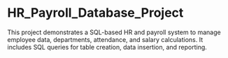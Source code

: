 # HR_Payroll_Database_Project
This project demonstrates a SQL-based HR and payroll system to manage employee data, departments, attendance, and salary calculations. It includes SQL queries for table creation, data insertion, and reporting.
